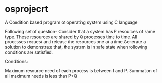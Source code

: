 # osprojecrt
A Condition based program of operating system using C language

Following set of question- Consider that a system has P resources of same type. These resources are shared by Q processes time to time. All processes request and release the resources one at a time.Generate a solution to demonstrate that, the system is in safe state when following conditions are satisfied.

Conditions:

Maximum resource need of each process is between 1 and P.
Summation of all maximum needs is less than P+Q
